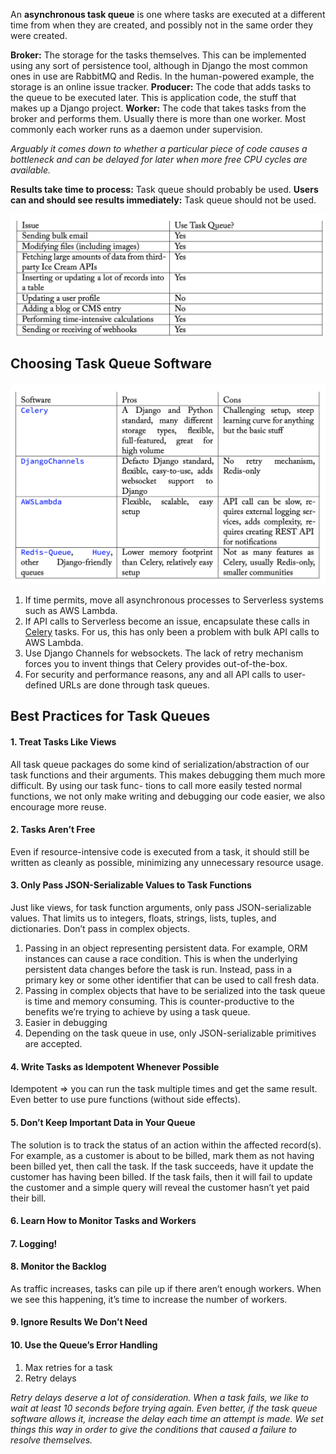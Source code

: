 An **asynchronous task queue** is one where tasks are executed at a different time from when they are created, and possibly not in the same order they were created. 

**Broker:** The storage for the tasks themselves. This can be implemented using any sort of persistence tool, although in Django the most common ones in use are RabbitMQ and Redis. In the human-powered example, the storage is an online issue tracker.
**Producer:** The code that adds tasks to the queue to be executed later. This is application code, the stuff that makes up a Django project.
**Worker:** The code that takes tasks from the broker and performs them. Usually there is more than one worker. Most commonly each worker runs as a daemon under supervision.

*Arguably it comes down to whether a particular piece of code causes a bottleneck and can be delayed for later when more free CPU cycles are available.*

**Results take time to process:** Task queue should probably be used.
**Users can and should see results immediately:** Task queue should not be used.

![Pasted image 20231203220348](../../../_Attachments/Pasted%20image%2020231203220348.png)

## Choosing Task Queue Software

![Pasted image 20231203220439](../../../_Attachments/Pasted%20image%2020231203220439.png)

1. If time permits, move all asynchronous processes to Serverless systems such as AWS Lambda.
2. If API calls to Serverless become an issue, encapsulate these calls in [Celery](../../2.%20Architecture/1.%20Base/2.%20Components/Delayed%20Tasks/Celery.md) tasks. For us, this has only been a problem with bulk API calls to AWS Lambda.
3. Use Django Channels for websockets. The lack of retry mechanism forces you to invent things that Celery provides out-of-the-box.
4. For security and performance reasons, any and all API calls to user-defined URLs are done through task queues.

## Best Practices for Task Queues

#### 1. Treat Tasks Like Views

All task queue packages do some kind of serialization/abstraction of our task functions and their arguments. This makes debugging them much more difficult. By using our task func- tions to call more easily tested normal functions, we not only make writing and debugging our code easier, we also encourage more reuse.
#### 2. Tasks Aren’t Free

Even if resource-intensive code is executed from a task, it should still be written as cleanly as possible, minimizing any unnecessary resource usage.

#### 3. Only Pass JSON-Serializable Values to Task Functions

Just like views, for task function arguments, only pass JSON-serializable values. That limits us to integers, floats, strings, lists, tuples, and dictionaries. Don’t pass in complex objects.
1. Passing in an object representing persistent data. For example, ORM instances can cause a race condition. This is when the underlying persistent data changes before the task is run. Instead, pass in a primary key or some other identifier that can be used to call fresh data.
2. Passing in complex objects that have to be serialized into the task queue is time and memory consuming. This is counter-productive to the benefits we’re trying to achieve by using a task queue.
3. Easier in debugging
4. Depending on the task queue in use, only JSON-serializable primitives are accepted.

#### 4. Write Tasks as Idempotent Whenever Possible

Idempotent => you can run the task multiple times and get the same result. Even better to use pure functions (without side effects).

#### 5. Don’t Keep Important Data in Your Queue

The solution is to track the status of an action within the affected record(s). For example, as a customer is about to be billed, mark them as not having been billed yet, then call the task. If the task succeeds, have it update the customer has having been billed. If the task fails, then it will fail to update the customer and a simple query will reveal the customer hasn’t yet paid their bill.

#### 6. Learn How to Monitor Tasks and Workers

#### 7. Logging!

#### 8. Monitor the Backlog

As traffic increases, tasks can pile up if there aren’t enough workers. When we see this happening, it’s time to increase the number of workers.

#### 9. Ignore Results We Don’t Need

#### 10. Use the Queue’s Error Handling

1. Max retries for a task
2. Retry delays

*Retry delays deserve a lot of consideration. When a task fails, we like to wait at least 10 seconds before trying again. Even better, if the task queue software allows it, increase the delay each time an attempt is made. We set things this way in order to give the conditions that caused a failure to resolve themselves.*



